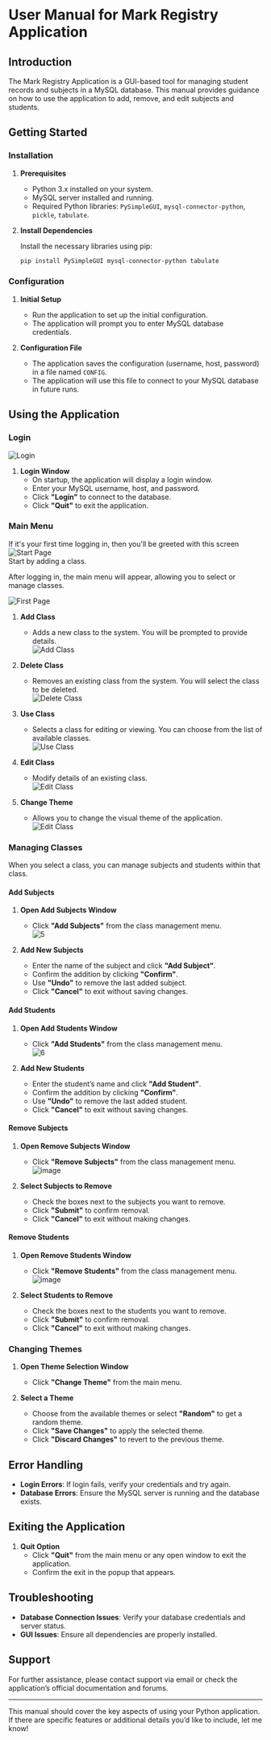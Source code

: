 # **User Manual for Mark Registry Application**

## **Introduction**

The Mark Registry Application is a GUI-based tool for managing student records and subjects in a MySQL database. This manual provides guidance on how to use the application to add, remove, and edit subjects and students.

## **Getting Started**

### **Installation**

1. **Prerequisites**
   - Python 3.x installed on your system.
   - MySQL server installed and running.
   - Required Python libraries: `PySimpleGUI`, `mysql-connector-python`, `pickle`, `tabulate`.

2. **Install Dependencies**

   Install the necessary libraries using pip:

   ```bash
   pip install PySimpleGUI mysql-connector-python tabulate
   ```

### **Configuration**

1. **Initial Setup**
   - Run the application to set up the initial configuration.
   - The application will prompt you to enter MySQL database credentials.

2. **Configuration File**
   - The application saves the configuration (username, host, password) in a file named `CONFIG`.
   - The application will use this file to connect to your MySQL database in future runs.

## **Using the Application**

### **Login**
![Login](Images/0.png)
1. **Login Window**
   - On startup, the application will display a login window.
   - Enter your MySQL username, host, and password.
   - Click **"Login"** to connect to the database.
   - Click **"Quit"** to exit the application.

### **Main Menu**

If it's your first time logging in, then you'll be greeted with this screen 
<br>
![Start Page](Images/1.png)
<br>
Start by adding a class.


After logging in, the main menu will appear, allowing you to select or manage classes.

![First Page](Images/2.png)

1. **Add Class**
   - Adds a new class to the system. You will be prompted to provide details. <br>
   ![Add Class](Images/14.png)

2. **Delete Class**
   - Removes an existing class from the system. You will select the class to be deleted. <br>
   ![Delete Class](Images/15.png)

3. **Use Class**
   - Selects a class for editing or viewing. You can choose from the list of available classes. <br>
   ![Use Class](Images/8.png)

4. **Edit Class**
   - Modify details of an existing class. <br>
   ![Edit Class](Images/4.png)

5. **Change Theme**
   - Allows you to change the visual theme of the application. <br>
   ![Edit Class](Images/12.png)
   

### **Managing Classes**

When you select a class, you can manage subjects and students within that class.

#### **Add Subjects**

1. **Open Add Subjects Window**
   - Click **"Add Subjects"** from the class management menu. <br>
   ![5](https://github.com/user-attachments/assets/94062998-3ff3-40a3-80f2-f516d1453d89)


2. **Add New Subjects**
   - Enter the name of the subject and click **"Add Subject"**.
   - Confirm the addition by clicking **"Confirm"**.
   - Use **"Undo"** to remove the last added subject.
   - Click **"Cancel"** to exit without saving changes.

#### **Add Students**

1. **Open Add Students Window**
   - Click **"Add Students"** from the class management menu. <br>
   ![6](https://github.com/user-attachments/assets/4e518da9-fc68-495d-9d68-8814aafb2b17)


2. **Add New Students**
   - Enter the student’s name and click **"Add Student"**.
   - Confirm the addition by clicking **"Confirm"**.
   - Use **"Undo"** to remove the last added student.
   - Click **"Cancel"** to exit without saving changes.

#### **Remove Subjects**

1. **Open Remove Subjects Window**
   - Click **"Remove Subjects"** from the class management menu. <br>
   ![image](https://github.com/user-attachments/assets/fa7dc75a-fc77-44b3-8582-d645e73aabc2)


2. **Select Subjects to Remove**
   - Check the boxes next to the subjects you want to remove.
   - Click **"Submit"** to confirm removal.
   - Click **"Cancel"** to exit without making changes.

#### **Remove Students**

1. **Open Remove Students Window**
   - Click **"Remove Students"** from the class management menu. <br>
   ![image](https://github.com/user-attachments/assets/864548fe-9145-4eb2-b60a-1fc6f1fc4c40)


2. **Select Students to Remove**
   - Check the boxes next to the students you want to remove.
   - Click **"Submit"** to confirm removal.
   - Click **"Cancel"** to exit without making changes.

### **Changing Themes**

1. **Open Theme Selection Window**
   - Click **"Change Theme"** from the main menu.

2. **Select a Theme**
   - Choose from the available themes or select **"Random"** to get a random theme.
   - Click **"Save Changes"** to apply the selected theme.
   - Click **"Discard Changes"** to revert to the previous theme.

## **Error Handling**

- **Login Errors**: If login fails, verify your credentials and try again.
- **Database Errors**: Ensure the MySQL server is running and the database exists.

## **Exiting the Application**

1. **Quit Option**
   - Click **"Quit"** from the main menu or any open window to exit the application.
   - Confirm the exit in the popup that appears.

## **Troubleshooting**

- **Database Connection Issues**: Verify your database credentials and server status.
- **GUI Issues**: Ensure all dependencies are properly installed.

## **Support**

For further assistance, please contact support via email or check the application’s official documentation and forums.

---

This manual should cover the key aspects of using your Python application. If there are specific features or additional details you’d like to include, let me know!
